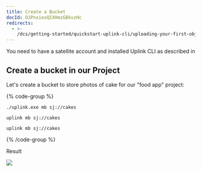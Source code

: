 ```yaml
---
title: Create a Bucket
docId: OJPnxiexQIXHmzGBkvzHc
redirects:
  - >-
    /dcs/getting-started/quickstart-uplink-cli/uploading-your-first-object/create-a-bucket
---
```


You need to have a satellite account and installed Uplink CLI as described in [](docId:TbMdOGCAXNWyPpQmH6EOq)

## Create a bucket in our Project

Let's create a bucket to store photos of cake for our "food app" project:

{% code-group %}

```windows
./uplink.exe mb sj://cakes
```

```macos
uplink mb sj://cakes
```

```linux
uplink mb sj://cakes
```

{% /code-group %}

Result

![](https://link.storjshare.io/raw/jua7rls6hkx5556qfcmhrqed2tfa/docs/images/VE2SKIz_0DR32w_SqGKly_bucketcakescreated.png)
